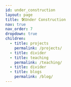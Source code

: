 ```yaml
---
id: under_construction
layout: page
title: 🛠️Under Construction
nav: true
nav_order: 7
dropdown: true
children:
  - title: projects
    permalink: /projects/
  - title: divider
  - title: teaching
    permalink: /teaching/
  - title: divider
  - title: blogs
    permalink: /blog/
---
```

